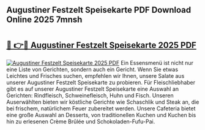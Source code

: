 ## Augustiner Festzelt Speisekarte PDF Download Online 2025 7mnsh

# <h2><a href="http://gcat9j.nevu.top/?p=Augustiner+Festzelt+Speisekarte">🔗 👉🔴 Augustiner Festzelt Speisekarte 2025 PDF</a></h2>

[![Augustiner Festzelt Speisekarte 2025 PDF](https://i.imgur.com/dBaPXMq.png)](http://gcat9j.nevu.top/?p=Augustiner+Festzelt+Speisekarte)
Ein Essensmenü ist nicht nur eine Liste von Gerichten, sondern auch ein Gericht. Wenn Sie etwas Leichtes und Frisches suchen, empfehlen wir Ihnen, unsere Salate aus unserer Augustiner Festzelt Speisekarte zu probieren. Für Fleischliebhaber gibt es auf unserer Augustiner Festzelt Speisekarte eine Auswahl an Gerichten: Rindfleisch, Schweinefleisch, Huhn und Fisch. Unseren Auserwählten bieten wir köstliche Gerichte wie Schaschlik und Steak an, die bei frischem, natürlichem Feuer zubereitet werden. Unsere Cafeteria bietet eine große Auswahl an Desserts, von traditionellen Kuchen und Kuchen bis hin zu erlesenen Crème Brûlée und Schokoladen-Fufu-Pai.
